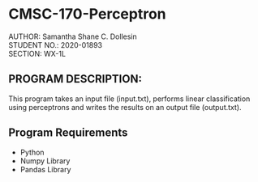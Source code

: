 # CMSC-170-Perceptron
AUTHOR: Samantha Shane C. Dollesin \
STUDENT NO.: 2020-01893 \
SECTION: WX-1L

## PROGRAM DESCRIPTION: 
This program takes an input file (input.txt), performs linear classification using perceptrons and writes the results on an output file (output.txt).

## Program Requirements
* Python
* Numpy Library
* Pandas Library